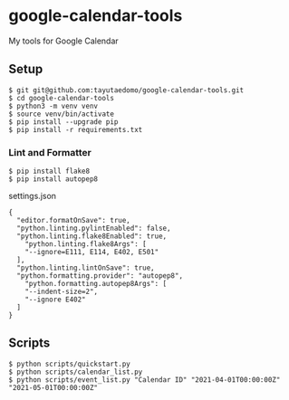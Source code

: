 # google-calendar-tools

My tools for Google Calendar

## Setup

```
$ git git@github.com:tayutaedomo/google-calendar-tools.git
$ cd google-calendar-tools
$ python3 -m venv venv
$ source venv/bin/activate
$ pip install --upgrade pip
$ pip install -r requirements.txt
```

### Lint and Formatter

```
$ pip install flake8
$ pip install autopep8
```

settings.json

```
{
  "editor.formatOnSave": true,
  "python.linting.pylintEnabled": false,
  "python.linting.flake8Enabled": true,
    "python.linting.flake8Args": [
    "--ignore=E111, E114, E402, E501"
  ],
  "python.linting.lintOnSave": true,
  "python.formatting.provider": "autopep8",
    "python.formatting.autopep8Args": [
    "--indent-size=2",
    "--ignore E402"
  ]
}
```

## Scripts

```
$ python scripts/quickstart.py
$ python scripts/calendar_list.py
$ python scripts/event_list.py "Calendar ID" "2021-04-01T00:00:00Z" "2021-05-01T00:00:00Z"
```
